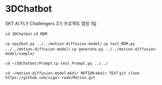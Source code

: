 # 3DChatbot
SKT AI FLY Challengers 3기 프로젝트 열정 1팀


`cd 3DChatbot`
`cd MDM`

`cp npy2bvh.py ../../motion-diffusion-model/`
`cp test_MDM.py ../../motion-diffusion-model/`
`cp generate.py ../../motion-diffusion-model/sample/`

`cd ~/3DChatbot/Prompt`
`cp test_Prompt.py ../../`

`cd ~/motion-diffusion-model`
`mkdir MOTION`
`mkdir TEXT`
`git clone https://github.com/sigal-raab/Motion.git`